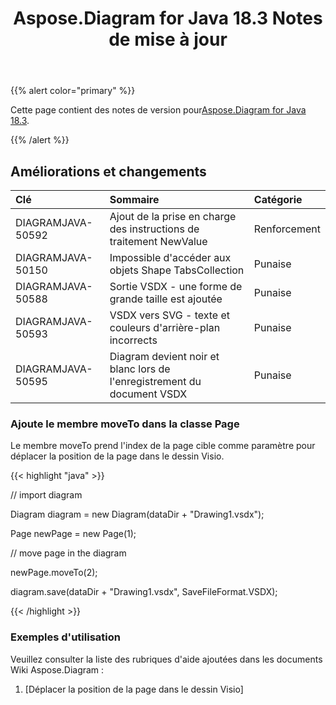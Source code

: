 ﻿---
title: Aspose.Diagram for Java 18.3 Notes de mise à jour
type: docs
weight: 100
url: /fr/java/aspose-diagram-for-java-18-3-release-notes/
---
{{% alert color="primary" %}} 

 Cette page contient des notes de version pour[Aspose.Diagram for Java 18.3](https://docs.aspose.com/diagram/java/aspose-diagram-for-java-18-3-release-notes/).

{{% /alert %}} 
## **Améliorations et changements**

|**Clé**|**Sommaire**|**Catégorie**|
|:- |:- |:- |
|DIAGRAMJAVA-50592|Ajout de la prise en charge des instructions de traitement NewValue|Renforcement|
|DIAGRAMJAVA-50150|Impossible d'accéder aux objets Shape TabsCollection|Punaise|
|DIAGRAMJAVA-50588|Sortie VSDX - une forme de grande taille est ajoutée|Punaise|
|DIAGRAMJAVA-50593|VSDX vers SVG - texte et couleurs d'arrière-plan incorrects|Punaise|
|DIAGRAMJAVA-50595|Diagram devient noir et blanc lors de l'enregistrement du document VSDX|Punaise|
### **Ajoute le membre moveTo dans la classe Page**
Le membre moveTo prend l'index de la page cible comme paramètre pour déplacer la position de la page dans le dessin Visio.

{{< highlight "java" >}}

 // import diagram

Diagram diagram = new Diagram(dataDir + "Drawing1.vsdx");

Page newPage = new Page(1);

// move page in the diagram

newPage.moveTo(2);

diagram.save(dataDir + "Drawing1.vsdx", SaveFileFormat.VSDX);

{{< /highlight >}}
### **Exemples d'utilisation**
Veuillez consulter la liste des rubriques d'aide ajoutées dans les documents Wiki Aspose.Diagram :

1. [Déplacer la position de la page dans le dessin Visio]
